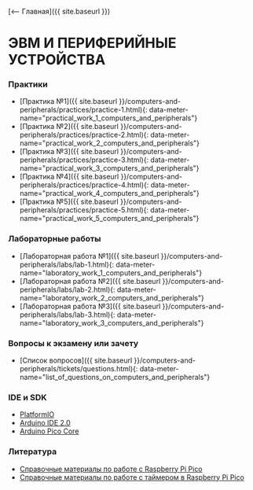 [⟵ Главная]({{ site.baseurl }})

# **ЭВМ И ПЕРИФЕРИЙНЫЕ УСТРОЙСТВА**

### **Практики**
* [Практика №1]({{ site.baseurl }}/computers-and-peripherals/practices/practice-1.html){: data-meter-name="practical_work_1_computers_and_peripherals"}
* [Практика №2]({{ site.baseurl }}/computers-and-peripherals/practices/practice-2.html){: data-meter-name="practical_work_2_computers_and_peripherals"}
* [Практика №3]({{ site.baseurl }}/computers-and-peripherals/practices/practice-3.html){: data-meter-name="practical_work_3_computers_and_peripherals"}
* [Практика №4]({{ site.baseurl }}/computers-and-peripherals/practices/practice-4.html){: data-meter-name="practical_work_4_computers_and_peripherals"}
* [Практика №5]({{ site.baseurl }}/computers-and-peripherals/practices/practice-5.html){: data-meter-name="practical_work_5_computers_and_peripherals"}

### **Лабораторные работы**
* [Лабораторная работа №1]({{ site.baseurl }}/computers-and-peripherals/labs/lab-1.html){: data-meter-name="laboratory_work_1_computers_and_peripherals"}
* [Лабораторная работа №2]({{ site.baseurl }}/computers-and-peripherals/labs/lab-2.html){: data-meter-name="laboratory_work_2_computers_and_peripherals"}
* [Лабораторная работа №3]({{ site.baseurl }}/computers-and-peripherals/labs/lab-3.html){: data-meter-name="laboratory_work_3_computers_and_peripherals"}

### **Вопросы к экзамену или зачету**
* [Список вопросов]({{ site.baseurl }}/computers-and-peripherals/tickets/questions.html){: data-meter-name="list_of_questions_on_computers_and_peripherals"}

### **IDE и SDK**
* [PlatformIO](https://platformio.org)
* [Arduino IDE 2.0](https://www.arduino.cc/en/software)
* [Arduino Pico Core](https://github.com/earlephilhower/arduino-pico)

### **Литература**
* [Справочные материалы по работе с Raspberry Pi Pico](https://www.raspberrypi.com/documentation/pico-sdk)
* [Справочные материалы по работе с таймером в Raspberry Pi Pico](https://www.raspberrypi.com/documentation/pico-sdk/time_8h.html)
